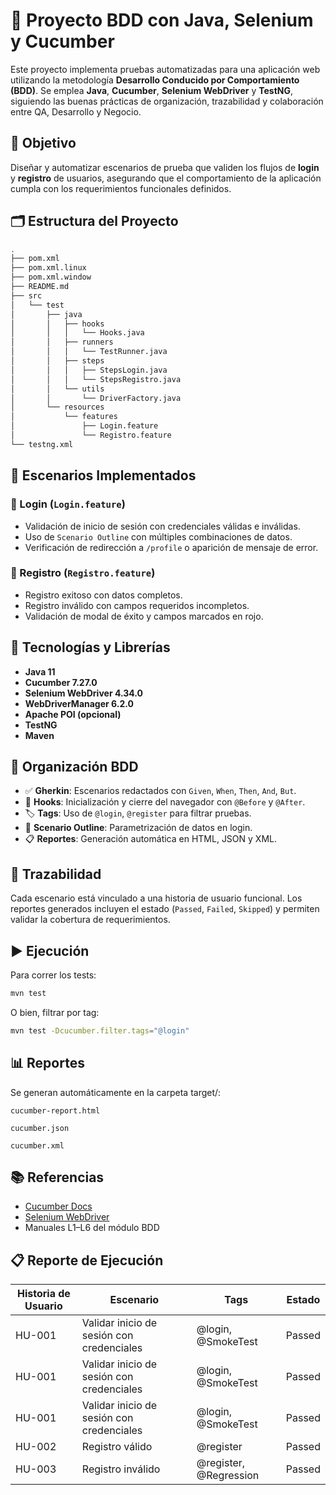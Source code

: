 # 🧪 Proyecto BDD con Java, Selenium y Cucumber

Este proyecto implementa pruebas automatizadas para una aplicación web utilizando la metodología **Desarrollo Conducido por Comportamiento (BDD)**. Se emplea **Java**, **Cucumber**, **Selenium WebDriver** y **TestNG**, siguiendo las buenas prácticas de organización, trazabilidad y colaboración entre QA, Desarrollo y Negocio.

## 📌 Objetivo

Diseñar y automatizar escenarios de prueba que validen los flujos de **login** y **registro** de usuarios, asegurando que el comportamiento de la aplicación cumpla con los requerimientos funcionales definidos.

## 🗂️ Estructura del Proyecto
```bash
.
├── pom.xml
├── pom.xml.linux
├── pom.xml.window
├── README.md
├── src
│   └── test
│       ├── java
│       │   ├── hooks
│       │   │   └── Hooks.java
│       │   ├── runners
│       │   │   └── TestRunner.java
│       │   ├── steps
│       │   │   ├── StepsLogin.java
│       │   │   └── StepsRegistro.java
│       │   └── utils
│       │       └── DriverFactory.java
│       └── resources
│           └── features
│               ├── Login.feature
│               └── Registro.feature
└── testng.xml
```

## 🧪 Escenarios Implementados

### 🔐 Login (`Login.feature`)
- Validación de inicio de sesión con credenciales válidas e inválidas.
- Uso de `Scenario Outline` con múltiples combinaciones de datos.
- Verificación de redirección a `/profile` o aparición de mensaje de error.

### 📝 Registro (`Registro.feature`)
- Registro exitoso con datos completos.
- Registro inválido con campos requeridos incompletos.
- Validación de modal de éxito y campos marcados en rojo.

## 🧩 Tecnologías y Librerías

- **Java 11**
- **Cucumber 7.27.0**
- **Selenium WebDriver 4.34.0**
- **WebDriverManager 6.2.0**
- **Apache POI (opcional)**
- **TestNG**
- **Maven**

## 🧵 Organización BDD

- ✅ **Gherkin**: Escenarios redactados con `Given`, `When`, `Then`, `And`, `But`.
- 🧪 **Hooks**: Inicialización y cierre del navegador con `@Before` y `@After`.
- 🏷️ **Tags**: Uso de `@login`, `@register` para filtrar pruebas.
- 🔁 **Scenario Outline**: Parametrización de datos en login.
- 📋 **Reportes**: Generación automática en HTML, JSON y XML.

## 🧾 Trazabilidad

Cada escenario está vinculado a una historia de usuario funcional. Los reportes generados incluyen el estado (`Passed`, `Failed`, `Skipped`) y permiten validar la cobertura de requerimientos.

## ▶️ Ejecución

Para correr los tests:

```bash
mvn test
```

O bien, filtrar por tag:
```bash
mvn test -Dcucumber.filter.tags="@login"
```

## 📊 Reportes

Se generan automáticamente en la carpeta target/:

    cucumber-report.html

    cucumber.json

    cucumber.xml

## 📚 Referencias

- [Cucumber Docs](https://cucumber.io/docs/)
- [Selenium WebDriver](https://www.selenium.dev/documentation/)
- Manuales L1–L6 del módulo BDD

## 📋 Reporte de Ejecución

| Historia de Usuario | Escenario                                | Tags                        | Estado  |
|---------------------|-------------------------------------------|-----------------------------|---------|
| HU-001              | Validar inicio de sesión con credenciales | @login, @SmokeTest          | Passed  |
| HU-001              | Validar inicio de sesión con credenciales | @login, @SmokeTest          | Passed  |
| HU-001              | Validar inicio de sesión con credenciales | @login, @SmokeTest          | Passed  |
| HU-002              | Registro válido                           | @register                   | Passed  |
| HU-003              | Registro inválido                         | @register, @Regression      | Passed  |
